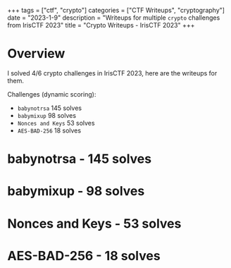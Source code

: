 +++ 
tags = ["ctf", "crypto"] 
categories = ["CTF Writeups", "cryptography"] 
date = "2023-1-9" 
description = "Writeups for multiple `crypto` challenges from IrisCTF 2023" 
title = "Crypto Writeups - IrisCTF 2023"
+++

# Overview

I solved 4/6 crypto challenges in IrisCTF 2023, here are the writeups for them.

Challenges (dynamic scoring):
- `babynotrsa` 145 solves
- `babymixup` 98 solves
- `Nonces and Keys` 53 solves
- `AES-BAD-256` 18 solves

# babynotrsa - 145 solves

# babymixup - 98 solves

# Nonces and Keys - 53 solves

# AES-BAD-256 - 18 solves